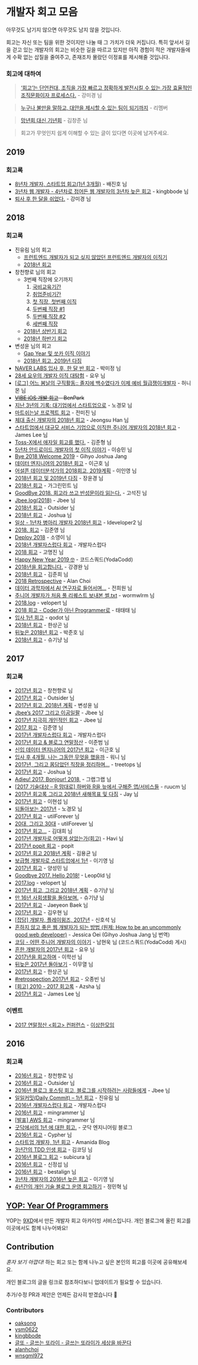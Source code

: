 # 개발자 회고 모음

아무것도 남기지 않으면 아무것도 남지 않을 것입니다.

회고는 자신 또는 팀을 위한 것이지만 나눌 때 그 가치가 더욱 커집니다. 특히 앞서서 길을 걷고 있는 개발자의 회고는 비슷한 길을 따르고 있지만 아직 경험이 적은 개발자들에게 수확 없는 삽질을 줄여주고, 존재조차 몰랐던 이정표를 제시해줄 것입니다.

### 회고에 대하여

> [‘회고’는 단언컨대, 조직을 가장 빠르고 정확하게 발전시킬 수 있는 가장 효율적인 조직문화이자 프로세스다.](https://www.facebook.com/minieetea/posts/746202072237293) - 강미경 님

> [누구나 불만을 말하고, 대안을 제시할 수 있는 팀이 되기까지](http://naver.me/xLZUKo6n) - 리멤버

> [망년회 대신 기년회](https://docs.google.com/document/pub?id=1Uq1XI58nSjd0JBSibM9a3csXfktxKR7v3d3eKG9S4_M) - 김창준 님

> 회고가 무엇인지 쉽게 이해할 수 있는 글이 있다면 이곳에 남겨주세요.

## 2019

### 회고록

- [8년차 개발자, 스타트업 회고(1년 3개월)](https://medium.com/@baejinho/8%EB%85%84%EC%B0%A8-%EA%B0%9C%EB%B0%9C%EC%9E%90-%EC%8A%A4%ED%83%80%ED%8A%B8%EC%97%85-%ED%9A%8C%EA%B3%A0-1%EB%85%84-3%EA%B0%9C%EC%9B%94-96c676a59d28) - 배진호 님
- [3년차 웹 개발자 - 4년차로 접어든 웹 개발자의 3년차 늦은 회고](http://blog.kingbbode.com/posts/who-am-i-3) - kingbbode 님
- [퇴사 후 한 달을 쉬었다.](http://minieetea.com/2019/01/archives/5360) - 강미경 님

## 2018

### 회고록

- 진유림 님의 회고
  - [프런트엔드 개발자가 되고 싶지 않았던 프런트엔드 개발자의 이직기](https://milooy.wordpress.com/2018/02/07/moving-job/)
  - [2018년 회고](https://milooy.wordpress.com/2018/12/31/retrospect-2018/)
- 창천향로 님의 회고
  - 3번째 직장에 오기까지
    1. [국비교육기간](http://jojoldu.tistory.com/277)
    2. [취업준비기간](http://jojoldu.tistory.com/278)
    3. [첫 직장, 첫번째 이직](http://jojoldu.tistory.com/279)
    4. [두번째 직장 #1](http://jojoldu.tistory.com/284)
    5. [두번째 직장 #2](http://jojoldu.tistory.com/302)
    6. [세번째 직장](http://jojoldu.tistory.com/309)
  - [2018년 상반기 회고](https://jojoldu.tistory.com/332)
  - [2018년 하반기 회고](https://jojoldu.tistory.com/373)
- 변성윤 님의 회고
  - [Gap Year 및 쏘카 이직 이야기](https://zzsza.github.io/diary/2018/10/26/gap-year-and-socar/#%EC%96%B4%EB%95%8C%EC%9A%94?)
  - [2018년 회고, 2019년 다짐](https://zzsza.github.io/diary/2018/12/22/2018-retrospect/?fbclid=IwAR1n6dtK9oin6BbbiUfJh7-dF6u-acCWV7NqgHHpaTOlQGHhSSZpISsa5xg)
- [NAVER LABS 입사 후, 한 달 반 회고](https://medium.com/@mjspring/naver-labs-%EC%9E%85%EC%82%AC-%ED%9B%84-%ED%95%9C-%EB%8B%AC-%EB%B0%98-%ED%9A%8C%EA%B3%A0-457858ba88ba) - 박미정 님
- [28세 요우의 개발자 이직 대탐험](http://luckyyowu.tistory.com/382) - 요우 님
- [[로그] 어느 봄날의 구직활동:: 졸지에 백수였다가 이제 예비 월급쟁이개발자](http://java.ihoney.pe.kr/504) - 허니몬 님
- ~~[VIBE iOS 개발 회고](https://medium.com/@ppth0608/vibe-ios-%EA%B0%9C%EB%B0%9C-%ED%9A%8C%EA%B3%A0-dddfb5444a09) - BenPark~~
- [지난 3년의 기록: 대기업에서 스타트업으로](https://brightparagon.wordpress.com/2018/09/27/movetostartup/) - 노경모 님
- [마트쉬는날 프로젝트 회고](https://jinios.github.io/project/2018/10/26/martholidayfeedback/) - 전미진 님
- [체대 출신 개발자의 2018년 회고](https://ryan-han.com/post/2018/essay/memoirs2018/) - Jeongsu Han 님
- [스타트업에서 대규모 서비스 기업으로 이직한 주니어 개발자의 2018년 회고](http://jhleed.tistory.com/123) - James Lee 님
- [Toss-X에서 애자일 회고를 했다.](https://medium.com/@ghilbut/toss-x%EC%97%90%EC%84%9C-%EC%95%A0%EC%9E%90%EC%9D%BC-%ED%9A%8C%EA%B3%A0%EB%A5%BC-%ED%96%88%EB%8B%A4-cee2f36e7f96) - 김준형 님
- [5년차 안드로이드 개발자의 첫 이직 이야기](https://medium.com/@maryangmin/5%EB%85%84%EC%B0%A8-%EC%95%88%EB%93%9C%EB%A1%9C%EC%9D%B4%EB%93%9C-%EA%B0%9C%EB%B0%9C%EC%9E%90%EC%9D%98-%EC%B2%AB-%EC%9D%B4%EC%A7%81-%EC%9D%B4%EC%95%BC%EA%B8%B0-6004ccc0ca4f) - 이승민 님
- [Bye 2018 Welcome 2019](https://joshua1988.github.io/web-development/opinions/retrospect-in-2018/) - Gihyo Joshua Jang
- [데이터 엔지니어의 2018년 회고](https://iostream.tistory.com/145?fbclid=IwAR3XfjKHmJKwReI2nHvtTGK3B-iIKHENX1HJqx5fumUyl3dB2xMnBY1UPsc) - 이근호 님
- [어설픈 데이터분석가의 2018회고, 2019계획](https://2innnnn0.github.io/%EC%96%B4%EC%84%A4%ED%94%88-%EB%8D%B0%EC%9D%B4%ED%84%B0%EB%B6%84%EC%84%9D%EA%B0%80%EC%9D%98-2018%ED%9A%8C%EA%B3%A0,-2019%EA%B3%84%ED%9A%8D/?fbclid=IwAR2ZfoazeS4VCw8da6Z7Xy0Kkd9-OA-wRPEtiHKxVaMUaRPIYzB8LPmJiVk) - 이인영 님
- [2018년 회고 및 2019년 다짐](https://inspiringpeople.github.io/writing/bye2018/?fbclid=IwAR0ZEBFTfpggHPTr0_-4NvVV20kLSIEvUTxBJYNIBSIm4jGPz9IDXn3WZv4) - 장윤경 님
- [2018년 회고](https://brainbackdoor.tistory.com/103?fbclid=IwAR3RYn9IBSbWqSnh7BZaCawjmEiNJ5szfSiQHqBRliu1BtWNkCeyO9wtj3U) - 가그린민트 님
- [GoodBye 2018. 회고라 쓰고 반성문이라 읽는다.](https://appear.github.io/2018/12/22/ETC/goodbye2018/?fbclid=IwAR0oJ1gwP6pY_mN_Nn1wsC7utcS5lxL6zu1QjOVsJIGpwM0NVPkvTAshVTU) - 고석진 님
- [Jbee.log(2018)](https://medium.com/@Jbee_/jbee-log-2018-fbaa7bd2e243) - Jbee 님
- [2018년 회고](https://blog.outsider.ne.kr/1419) - Outsider 님
- [2018년 회고](http://blog.devjoshua.me/2018/12/30/181230-2018%EB%85%84%ED%9A%8C%EA%B3%A0/) - Joshua 님
- [일상 - 1년차 병아리 개발자 2018년 회고](https://ideveloper2.tistory.com/165) - Ideveloper2 님
- [2018. 회고](https://junebuug.github.io/2018-12-30/postmortem) - 김준영 님
- [Deploy 2018](https://sosolog.netlify.com/posts/retrospect_2018) - 소영이 님
- [2018년 개발자스럽다 회고](https://blog.gaerae.com/2018/12/retrospective.html) - 개발자스럽다
- [2018 회고](https://github.com/rayleighko/training/blob/master/review/2018_Retrospective.md) - 고명진 님
- [Happy New Year 2019 🤓](https://medium.com/@codesquad_yoda/happy-new-year-2019-9f9931cc4145) - 코드스쿼드(YodaCodd)
- [2018년을 회고합니다.](http://kyeongwan.kr/37) - 강경완 님
- [2018년 회고](https://wnsgml972.github.io/log/Retrospective_2018.html) - 김준희 님
- [2018 Retrospective](https://www.notion.so/2018-Retrospective-217d1f899c95479090d6caafd2f7e2fc) - Alan Choi
- [데이터 과학자에서 AI 연구자로 들어서며…](http://freesearch.pe.kr/archives/4905) - 전희원 님
- [주니어 개발자가 처음 풀 리퀘스트 보내본 썰.txt](https://wormwlrm.github.io/2019/01/01/My-first-time-to-contribute-to-open-source-by-sending-pull-request.html) - wormwlrm 님
- [2018.log](https://velog.io/@velopert/2018.log) - velopert 님
- [2018 회고 - Coder가 아닌 Programmer로](https://taetaetae.github.io/2018/12/31/review-2018/) - 태태태 님
- [입사 1년 회고](https://blog.qodot.me/post/%EC%9E%85%EC%82%AC-1%EB%85%84-%ED%9A%8C%EA%B3%A0/) - qodot 님
- [2018년 회고](https://www.sangkon.com/2018/12/30/2018_review/) - 한상곤 님
- [뒤늦은 2018년 회고](https://www.facebook.com/pjhjohn1127/posts/2147536031972498) - 박준호 님
- [2018년 회고](http://webholic.net/2018%EB%85%84-%ED%9A%8C%EA%B3%A0/) - 슈기냥 님

## 2017

### 회고록

- [2017년 회고](https://brunch.co.kr/@jojoldu/19) - 창천향로 님
- [2017년 회고](https://blog.outsider.ne.kr/1339) - Outsider 님
- [2017년 회고, 2018년 계획](https://zzsza.github.io/diary/2017/12/30/2017-retrospect/) - 변성윤 님
- [Jbee’s 2017 그리고 이공일팔](https://medium.com/@Jbee_/%EA%B0%9C%EB%B0%9C%EC%9E%90%EB%A1%9C%EC%84%9C-2017%EB%85%84-%EB%8F%8C%EC%95%84%EB%B3%B4%EA%B8%B0-4bf12983f408) - Jbee 님
- [2017년 지극히 개인적인 회고](http://asfirstalways.tistory.com/374) - Jbee 님
- [2017 회고](https://junebuug.github.io/2017-12-31/2017_postmortem) - 김준영 님
- [2017년 개발자스럽다 회고](http://blog.gaerae.com/2017/12/gaeraecom-2017.html) - 개발자스럽다
- [2017년 회고 & 블로그 연말정산](https://beomi.github.io/2017/12/30/Blog-1Year-2017/) - 이준범 님
- [신입 데이터 엔지니어의 2017년 회고](http://iostream.tistory.com/132) - 이근호 님
- [입사 후 4개월, 나는 그동안 무엇을 했을까](https://brunch.co.kr/@hee072794/71) - 워니 님
- [2017년, 그리고 몸담았던 직장을 정리하며...](https://okky.kr/article/433090) - treetops 님
- [2017년 회고](http://blog.devjoshua.me/2017/12/28/171228-2017%EB%85%84%ED%9A%8C%EA%B3%A0/) - Joshua 님
- [Adieu! 2017. Bonjour! 2018,](http://grapgrap.tistory.com/29) - 그랩그랩 님
- [[2017 기술대상 – R 맘대로] 하버와 R을 늪에서 구해준 앱/서비스들](http://harbor.cz/projects/nice/) - ruucm 님
- [2017년 회고록 그리고 2018년 새해목표 및 다짐](http://jay-ji.tistory.com/22) - Jay 님
- [2017년 회고](https://hyunseob.github.io/2017/12/30/2017-year-in-review/) - 이현섭 님
- [되돌아보는 2017년](https://brightparagon.wordpress.com/2017/12/31/retrospective/) - 노경모 님
- [2017년 회고](http://utilforever.github.io/2017/12/30/2017-retrospect/) - utilForever 님
- [20대, 그리고 30대](http://utilforever.github.io/2017/12/31/twenty-and-thirty/) - utilForever 님
- [2017년 회고...](https://www.facebook.com/groups/9xdevelopers/permalink/2006927626231095/) - 김대희 님
- [2017년 개발자로 어떻게 살았는가(회고)](http://haviyj.tistory.com/41) - Havi 님
- [2017년 popit 회고](http://www.popit.kr/2017%EB%85%84-popit-%ED%9A%8C%EA%B3%A0/) - popit
- [2017년 회고 2018년 계획](http://www.haruair.com/blog/4087) - 김용균 님
- [보급형 개발자로 스타트업에서 1년](https://brunch.co.kr/@kiyoungleefige/5) - 이기영 님
- [2017년 회고](http://chrisy.tistory.com/1) - 양성민 님
- [Goodbye 2017. Hello 2018!](http://blog.leop0ld.org/posts/goodbye-2017-hello-2018/) - Leop0ld 님
- [2017.log](https://velopert.com/3489) - velopert 님
- [2017년 회고, 그리고 2018년 계획](http://webholic.net/2017년-회고-그리고-2018년-계획/) - 슈기냥 님
- [만 16년 사회생활을 돌아보며.](http://webholic.net/%EB%A7%8C-16%EB%85%84-%EC%82%AC%ED%9A%8C%EC%83%9D%ED%99%9C%EC%9D%84-%EB%8F%8C%EC%95%84%EB%B3%B4%EB%A9%B0/) - 슈기냥 님
- [2017년 회고](http://jybaek.tistory.com/692) - Jaeyeon Baek 님
- [2017년 회고](https://yopyop-5e569.firebaseapp.com/posts/-L1fwhVQ05QTs-THFOw_) - 김우현 님
- [[잡담] 개발자, 플레이윙즈, 2017년](https://medium.com/@erish/%EC%9E%A1%EB%8B%B4-%EA%B0%9C%EB%B0%9C%EC%9E%90-%ED%94%8C%EB%A0%88%EC%9D%B4%EC%9C%99%EC%A6%88-2017%EB%85%84-ad7309793c96) - 신호석 님
- [흔하지 않고 좋은 웹 개발자가 되는 방법 (원제: How to be an uncommonly good web developer)](https://joshua1988.github.io/web-development/translation/how-to-become-uncommonly-web-dev/) - Jessica Oei (Gihyo Joshua Jang 님 번역)
- [코딩 - 어떤 주니어 개발자의 이야기](https://medium.com/@codesquad_yoda/%EC%BD%94%EB%94%A9-%EC%96%B4%EB%96%A4-%EC%A3%BC%EB%8B%88%EC%96%B4-%EA%B0%9C%EB%B0%9C%EC%9E%90%EC%9D%98-%EC%9D%B4%EC%95%BC%EA%B8%B0-1d210f2f4dae) - 남현욱 님 (코드스쿼드(YodaCodd) 게시)
- [흔한 개발자의 2017년 회고](http://luckyyowu.tistory.com/380) - 요우 님
- [2017년을 회고하며](https://hue9010.github.io/til/2017%EB%85%84%EC%9D%84-%ED%9A%8C%EA%B3%A0%ED%95%98%EB%A9%B0/) - 이학선 님
- [뒤늦은 2017년 돌아보기](https://mooyoul.github.io/2018/02/10/a-lookback-at-2017/) - 이무열 님
- [2017년 회고](https://www.sangkon.com/2017/12/31/2017_review/?utm_source=weirdmeetup&utm_medium=original_link_on_post&utm_campaign=2017%EB%85%84+%ED%9A%8C%EA%B3%A0) - 한상곤 님
- [#retrospection 2017년 회고](http://ohyecloudy.com/pnotes/archives/retrospection-2017/) - 오종빈 님
- [[회고] 2010 - 2017 회고록](http://azsha.tistory.com/96) - Azsha 님
- [2017년 회고](http://jhleed.tistory.com/100) - James Lee 님

### 이벤트

- [2017 연말정산 <회고> 컨퍼런스](https://weird-retrospective.splashthat.com/) - [이상한모임](https://www.facebook.com/WEIRDxMEETUP/)

## 2016

### 회고록

- [2016년 회고](https://brunch.co.kr/@jojoldu/2) - 창천향로 님
- [2016년 회고](https://blog.outsider.ne.kr/1262) - Outsider 님
- [2016년 블로그 포스팅 회고, 블로그를 시작하려는 사람들에게](http://asfirstalways.tistory.com/344?category=667457) - Jbee 님
- [일일커밋(Daily Commit) – 1년 회고](https://milooy.wordpress.com/2016/07/02/daily-commit-1-year/) - 진유림 님
- [2016년 개발자스럽다 회고](http://blog.gaerae.com/2016/12/gaeraecom-2016.html) - 개발자스럽다
- [2016년 회고](https://mingrammer.com/review-2016) - mingrammer 님
- [[발표] AWS 회고](https://mingrammer.com/presentation-awskrug-review-first-aws-experience) - mingrammer 님
- [굿닥에서의 1년 에 대한 회고.](http://dev.goodoc.co.kr/?p=239) - 굿닥 엔지니어링 블로그
- [2016년 회고](https://encyphered.github.io/blog/note/2017/01/26/retrospection-2016.html) - Cypher 님
- [스타트업 개발자, 1년 회고](http://amanida.kr/%EC%8A%A4%ED%83%80%ED%8A%B8%EC%97%85-%EA%B0%9C%EB%B0%9C%EC%9E%90-1%EB%85%84-%ED%9A%8C%EA%B3%A0/) - Amanida Blog
- [3년간의 TDD 인생 회고](http://huns.me/development/2206) - 김코딩 님
- [2016년 블로그 회고](https://subicura.com/2016/12/31/remember-2016.html) - subicura 님
- [2016년 회고](https://medium.com/@jungseobshin/2016%EB%85%84-%ED%9A%8C%EA%B3%A0-f5eea1b26c6d) - 신정섭 님
- [2016년 회고](https://bestalign.github.io/2017/02/07/2016-summary/) - bestalign 님
- [3년차 개발자의 2016년 늦은 회고](https://brunch.co.kr/@kiyoungleefige/1) - 이기영 님
- [4년간의 개인 기술 블로그 운영 회고하기](https://www.holaxprogramming.com/2016/11/17/blahblah-writing-as-programmer/) - 정민혁 님

## [YOP: Year Of Programmers](https://yopyop-5e569.firebaseapp.com/)

YOP는 [9XD](https://www.facebook.com/groups/9xdevelopers/)에서 만든 개발자 회고 아카이빙 서비스입니다. 개인 블로그에 올린 회고를 이곳에서도 함께 나누어봐요!

## Contribution

*혼자 보기 아깝다!* 하는 회고 또는 함께 나누고 싶은 본인의 회고를 이곳에 공유해보세요.

개인 블로그의 글을 링크로 참조하다보니 업데이트가 필요할 수 있습니다.

추가/수정 PR과 제안은 언제든 감사히 받겠습니다 :pray:

### Contributors

- [oaksong](https://github.com/oaksong)
- [ysm0622](https://github.com/ysm0622)
- [kingbbode](https://github.com/kingbbode)
- [글또 - 글쓰는 또라이 - 글쓰는 또라이가 세상을 바꾼다](https://www.facebook.com/groups/375431516259701/?hc_ref=ARSilGaJ5myqV1uL6uAwfbGtLFfadPbZtAXdpPlZ6HYLwkDwUihiz5OXvYt3pWZqnBg)
- [alanhchoi](https://github.com/alanhchoi)
- [wnsgml972](https://github.com/wnsgml972)
